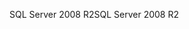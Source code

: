 <span data-ttu-id="b3946-101">SQL Server 2008 R2</span><span class="sxs-lookup"><span data-stu-id="b3946-101">SQL Server 2008 R2</span></span>